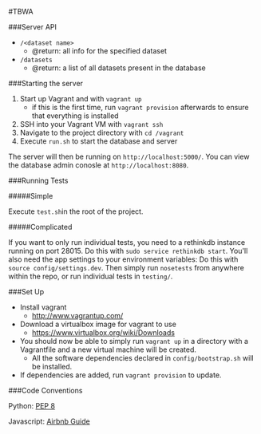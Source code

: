 
#TBWA

###Server API

- `/<dataset name>`
  - @return: all info for the specified dataset
- `/datasets`
  - @return: a list of all datasets present in the database

###Starting the server

1. Start up Vagrant and with `vagrant up`
    - if this is the first time, run `vagrant provision` afterwards to ensure that everything is installed
2. SSH into your Vagrant VM with `vagrant ssh`
3. Navigate to the project directory with `cd /vagrant`
4. Execute `run.sh` to start the database and server

The server will then be running on `http://localhost:5000/`.
You can view the database admin conosle at `http://localhost:8080`.

###Running Tests

#####Simple

Execute `test.sh`in the root of the project.

#####Complicated

If you want to only run individual tests, you need to a rethinkdb instance running on port 28015.
Do this with `sudo service rethinkdb start`.
You'll also need the app settings to your environment variables:
Do this with `source config/settings.dev`.
Then simply run `nosetests` from anywhere within the repo, or run individual tests in `testing/`.

###Set Up

- Install vagrant
  - http://www.vagrantup.com/
- Download a virtualbox image for vagrant to use
  - https://www.virtualbox.org/wiki/Downloads
- You should now be able to simply run `vagrant up`  in a directory with a Vagrantfile and a new virtual machine will be created.
  - All the software dependencies declared in `config/bootstrap.sh` will be installed.
- If dependencies are added, run `vagrant provision` to update.

###Code Conventions

Python: [PEP 8](http://www.python.org/dev/peps/pep-0008/)

Javascript: [Airbnb Guide](https://github.com/airbnb/javascript)

